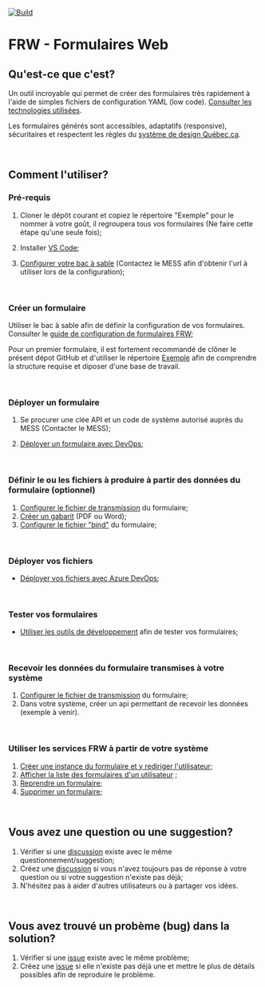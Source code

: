 [![Build](https://github.com/MTESSDev/FRW/actions/workflows/build.yml/badge.svg)](https://github.com/MTESSDev/FRW/actions/workflows/build.yml)

# FRW - Formulaires Web

## Qu'est-ce que c'est?
Un outil incroyable qui permet de créer des formulaires très rapidement à l'aide de simples fichiers de configuration YAML (low code). [Consulter les technologies utilisées](Documentation/technologies-utilisees.md).


Les formulaires générés sont accessibles, adaptatifs (responsive), sécuritaires et respectent les règles du [système de design Québec.ca](https://design.quebec.ca/).


&nbsp;


## Comment l'utiliser?
### Pré-requis

1. Cloner le dépôt courant et copiez le répertoire "Exemple" pour le nommer à votre goût, il regroupera tous vos formulaires (Ne faire cette étape qu'une seule fois);
2. Installer [VS Code](https://code.visualstudio.com/);

3. [Configurer votre bac à sable](https://github.com/MTESSDev/vscode-mtess-frw-bacasable) (Contactez le MESS afin d'obtenir l'url à utiliser lors de la configuration);

&nbsp;
### Créer un formulaire
    
Utiliser le bac à sable afin de définir la configuration de vos formulaires. Consulter le [guide de configuration de formulaires FRW](https://formulaires.it.mtess.gouv.qc.ca/Form/7/P700U/0/N); 


Pour un premier formulaire, il est fortement recommandé de clôner le présent dépot GitHub et d'utiliser le répertoire [Exemple](Exemples) afin de comprendre la structure requise et diposer d'une base de travail.

&nbsp;
### Déployer un formulaire

1. Se procurer une clée API et un code de système autorisé auprès du MESS (Contacter le MESS);
   
1. [Déployer un formulaire avec DevOps](Documentation/deployer.md);
 
&nbsp;
### Définir le ou les fichiers à produire à partir des données du formulaire (optionnel)
1. [Configurer le fichier de transmission](Documentation/fichiers-transmission.md) du formulaire; 
1. [Créer un gabarit](Documentation/gabarits.md) (PDF ou Word);
1. [Configurer le fichier "bind"](Documentation/fichiers-bind.md) du formulaire;

&nbsp;

### Déployer vos fichiers
- [Déployer vos fichiers avec Azure DevOps](https://marketplace.visualstudio.com/items?itemName=MTESS.mtess-frw-deploiement);

&nbsp;
### Tester vos formulaires
- [Utiliser les outils de développement](Documentation/outils) afin de tester vos formulaires;

&nbsp;
### Recevoir les données du formulaire transmises à votre système
1. [Configurer le fichier de transmission](Documentation/fichiers-transmission.md) du formulaire; 
1. Dans votre système, créer un api permettant de recevoir les données (exemple à venir). 

&nbsp;
### Utiliser les services FRW à partir de votre système

1. [Créer une instance du formulaire et y rediriger l'utilisateur](Documentation/connexion-au-systeme.md#cr%C3%A9er-un-formulaire-et-y-rediriger-lutilisateur);
1. [Afficher la liste des formulaires d'un utilisateur](Documentation/connexion-au-systeme.md#afficher-la-liste-des-formulaires-dun-utilisateur) ;
1. [Reprendre un formulaire](Documentation/connexion-au-systeme.md#reprendre-un-formulaire);
1. [Supprimer un formulaire](Documentation/connexion-au-systeme.md#supprimer-un-formulaire);

&nbsp;
## Vous avez une question ou une suggestion?

1. Vérifier si une [discussion](https://github.com/MTESSDev/FRW/discussions) existe avec le même questionnement/suggestion;
1. Créez une [discussion](https://github.com/MTESSDev/FRW/discussions) si vous n'avez toujours pas de réponse à votre question ou si votre suggestion n'existe pas déjà;
1. N'hésitez pas à aider d'autres utilisateurs ou à partager vos idées.

&nbsp;
## Vous avez trouvé un probème (bug) dans la solution?

1. Vérifier si une [issue](https://github.com/MTESSDev/FRW/issues) existe avec le même problème;
2. Créez une [issue](https://github.com/MTESSDev/FRW/issues) si elle n'existe pas déjà une et mettre le plus de détails possibles afin de reproduire le problème.
